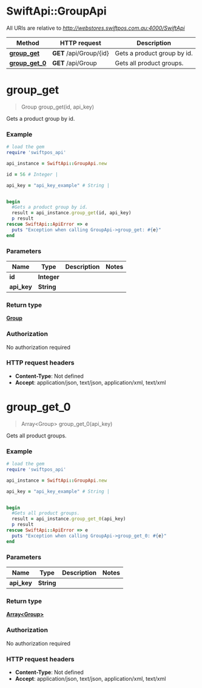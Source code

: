 # SwiftApi::GroupApi

All URIs are relative to *http://webstores.swiftpos.com.au:4000/SwiftApi*

Method | HTTP request | Description
------------- | ------------- | -------------
[**group_get**](GroupApi.md#group_get) | **GET** /api/Group/{id} | Gets a product group by id.
[**group_get_0**](GroupApi.md#group_get_0) | **GET** /api/Group | Gets all product groups.


# **group_get**
> Group group_get(id, api_key)

Gets a product group by id.

### Example
```ruby
# load the gem
require 'swiftpos_api'

api_instance = SwiftApi::GroupApi.new

id = 56 # Integer | 

api_key = "api_key_example" # String | 


begin
  #Gets a product group by id.
  result = api_instance.group_get(id, api_key)
  p result
rescue SwiftApi::ApiError => e
  puts "Exception when calling GroupApi->group_get: #{e}"
end
```

### Parameters

Name | Type | Description  | Notes
------------- | ------------- | ------------- | -------------
 **id** | **Integer**|  | 
 **api_key** | **String**|  | 

### Return type

[**Group**](Group.md)

### Authorization

No authorization required

### HTTP request headers

 - **Content-Type**: Not defined
 - **Accept**: application/json, text/json, application/xml, text/xml



# **group_get_0**
> Array&lt;Group&gt; group_get_0(api_key)

Gets all product groups.

### Example
```ruby
# load the gem
require 'swiftpos_api'

api_instance = SwiftApi::GroupApi.new

api_key = "api_key_example" # String | 


begin
  #Gets all product groups.
  result = api_instance.group_get_0(api_key)
  p result
rescue SwiftApi::ApiError => e
  puts "Exception when calling GroupApi->group_get_0: #{e}"
end
```

### Parameters

Name | Type | Description  | Notes
------------- | ------------- | ------------- | -------------
 **api_key** | **String**|  | 

### Return type

[**Array&lt;Group&gt;**](Group.md)

### Authorization

No authorization required

### HTTP request headers

 - **Content-Type**: Not defined
 - **Accept**: application/json, text/json, application/xml, text/xml



